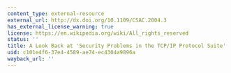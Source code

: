 ```yaml
---
content_type: external-resource
external_url: http://dx.doi.org/10.1109/CSAC.2004.3
has_external_license_warning: true
license: https://en.wikipedia.org/wiki/All_rights_reserved
status: ''
title: A Look Back at 'Security Problems in the TCP/IP Protocol Suite'
uid: c101e4f6-37e4-4589-ae74-ec4304a9896a
wayback_url: ''
---
```

